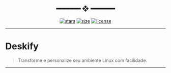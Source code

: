 <h2 align="center"> ━━━━━━  ❖  ━━━━━━ </h2>

<!-- BADGES -->
<div align="center">

[![stars](https://img.shields.io/github/stars/AndersonShelby/Deskify?color=C9CBFF&labelColor=1A1B26&style=for-the-badge)](https://github.com/HynDuf7/dotfiles/stargazers)
[![size](https://img.shields.io/github/repo-size/AndersonShelby/Deskify?color=9ece6a&labelColor=1A1B26&style=for-the-badge)](https://github.com/HynDuf7/dotfiles)
[![license](https://img.shields.io/github/license/AndersonShelby/Deskify?color=FCA2AA&labelColor=1A1B26&style=for-the-badge)](https://github.com/HynDuf/nixos-conf/blob/main/LICENSE.md)

</div>

---

# Deskify

> Transforme e personalize seu ambiente Linux com facilidade.




---
